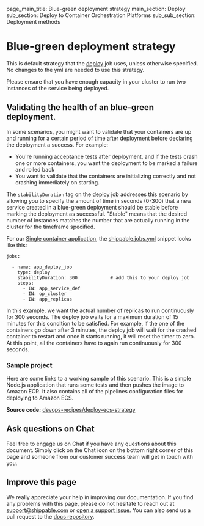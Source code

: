 page_main_title: Blue-green deployment strategy
main_section: Deploy
sub_section: Deploy to Container Orchestration Platforms
sub_sub_section: Deployment methods

# Blue-green deployment strategy
This is default strategy that the [deploy](/platform/workflow/job/deploy) job uses, unless otherwise specified. No changes to the yml are needed to use this strategy.

Please ensure that you have enough capacity in your cluster to run two instances of the service being deployed.

## Validating the health of an blue-green deployment.

In some scenarios, you might want to validate that your containers are up and running for a certain period of time after deployment before declaring the deployment a success. For example:

* You're running acceptance tests after deployment, and if the tests crash one or more containers, you want the deployment to be marked a failure and rolled back
* You want to validate that the containers are initializing correctly and not crashing immediately on starting.

The `stabilityDuration` tag on the [deploy](/platform/workflow/job/deploy) job addresses this scenario by allowing you to specify the amount of time in seconds (0-300) that a new service created in a blue-green deployment should be stable before marking the deployment as successful. "Stable" means that the desired number of instances matches the number that are actually running in the cluster for the timeframe specified.

For our [Single container application](/deploy/cd_of_single_container_applications_to_orchestration_platforms), the [shippable.jobs.yml](/platform/tutorial/workflow/shippable-jobs-yml/) snippet looks like this:

```
jobs:

  - name: app_deploy_job
    type: deploy
    stabilityDuration: 300            # add this to your deploy job
    steps:
      - IN: app_service_def
      - IN: op_cluster
      - IN: app_replicas
```

In this example, we want the actual number of replicas to run continuously for 300 seconds. The deploy job waits for a maximum duration of 15 minutes for this condition to be satisfied. For example, if the one of the containers go down after 3 minutes, the deploy job will wait for the crashed container to restart and once it starts running, it will reset the timer to zero. At this point, all the containers have to again run continuously for 300 seconds.

### Sample project
Here are some links to a working sample of this scenario. This is a simple Node.js application that runs some tests and then pushes the image to Amazon ECR. It also contains all of the pipelines configuration files for deploying to Amazon ECS.

**Source code:**  [devops-recipes/deploy-ecs-strategy](https://github.com/devops-recipes/deploy-ecs-strategy)

## Ask questions on Chat

Feel free to engage us on Chat if you have any questions about this document. Simply click on the Chat icon on the bottom right corner of this page and someone from our customer success team will get in touch with you.

## Improve this page

We really appreciate your help in improving our documentation. If you find any problems with this page, please do not hesitate to reach out at [support@shippable.com](mailto:support@shippable.com) or [open a support issue](https://www.github.com/Shippable/support/issues). You can also send us a pull request to the [docs repository](https://www.github.com/Shippable/docs).
